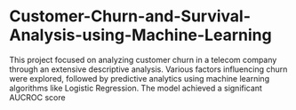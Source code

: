# Customer-Churn-and-Survival-Analysis-using-Machine-Learning
This project focused on analyzing customer churn in a telecom company through an extensive descriptive analysis. Various factors influencing churn were explored, followed by predictive analytics using machine learning algorithms like Logistic Regression. The model achieved a significant AUCROC score
